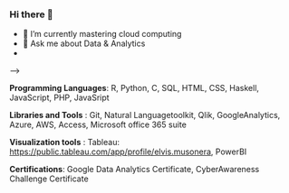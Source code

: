 ### Hi there 👋


- 🌱 I’m currently mastering cloud computing
- 💬 Ask me about Data & Analytics
- 
-->

**Programming Languages**: R, Python, C, SQL, HTML, CSS, Haskell, JavaScript, PHP, JavaSript

**Libraries and Tools** : Git, Natural Languagetoolkit, Qlik, GoogleAnalytics, Azure, AWS,
Access, Microsoft office 365 suite

**Visualization tools** : Tableau: https://public.tableau.com/app/profile/elvis.musonera, PowerBI

**Certifications**: Google Data Analytics Certificate, CyberAwareness Challenge Certificate
